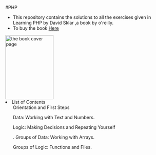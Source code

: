 #PHP

- This repository contains the solutions to all the exercises given in Learning PHP by David Sklar ,a book by o'reilly.
- To buy the book  <a href="https://www.amazon.com/Learning-PHP-5-David-Sklar/dp/0596005601">Here</a>


<img src="https://images-na.ssl-images-amazon.com/images/I/51XWDNca%2BPL._SX379_BO1,204,203,200_.jpg" alt="the book cover page" height="200" width="150"/>
<li>List of Contents
  <br >
  <ul>Orientation and First Steps</ul>
  <ul>Data: Working with Text and Numbers.</ul>
  <ul>Logic: Making Decisions and Repeating Yourself</ul>
  <ul>. Groups of Data: Working with Arrays.</ul>
  <ul>Groups of Logic: Functions and Files.</ul>
